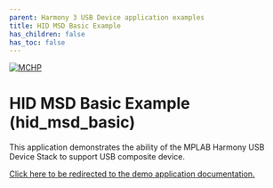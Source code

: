 ```yaml
---
parent: Harmony 3 USB Device application examples
title: HID MSD Basic Example 
has_children: false
has_toc: false
---
```


[![MCHP](https://www.microchip.com/ResourcePackages/Microchip/assets/dist/images/logo.png)](https://www.microchip.com)

# HID MSD Basic Example (hid_msd_basic)

This application demonstrates the ability of the MPLAB Harmony USB Device Stack to support USB composite device.

[Click here to be redirected to the demo application documentation.](../../docs/docs_md/GUID-76564693-9E64-4564-8CDB-22EA12DF5263.md)
